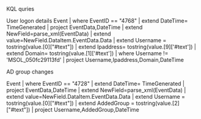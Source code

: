 KQL quries

User logon details
Event
| where EventID == "4768"
| extend DateTime= TimeGenerated
| project  EventData,DateTime
| extend NewField=parse_xml(EventData)
| extend value=NewField.DataItem.EventData.Data
| extend Username = tostring(value.[0]["#text"])
| extend Ipaddress= tostring(value.[9]['#text'])
| extend Domain= tostring(value.[1]['#text'])
| where Username != 'MSOL_050fc29113fd'
| project Username,Ipaddress,Domain,DateTime

AD group changes

Event
| where EventID == "4728"
| extend DateTime= TimeGenerated
| project  EventData,DateTime
| extend NewField=parse_xml(EventData)
| extend value=NewField.DataItem.EventData.Data
| extend Username = tostring(value.[0]["#text"])
| extend AddedGroup = tostring(value.[2]["#text"])
| project Username,AddedGroup,DateTime
